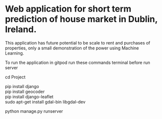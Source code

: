# Web application for short term prediction of house market in Dublin, Ireland.
This application has future potential to be scale to rent and purchases of properties, only a small demonstration of the power using Machine Learning. <br>

To run the application in gitpod run these commands terminal before run server <br>

cd Project<br>

pip install django<br>
pip install geocoder<br>
pip install django-leaflet<br>
sudo apt-get install gdal-bin libgdal-dev<br>

python manage.py runserver<br>
